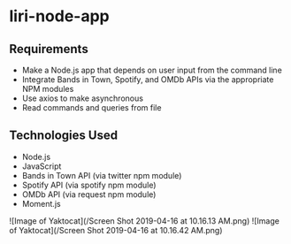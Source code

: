 # liri-node-app

## Requirements
- Make a Node.js app that depends on user input from the command line
- Integrate Bands in Town, Spotify, and OMDb APIs via the appropriate NPM modules
- Use axios to make asynchronous
- Read commands and queries from file

## Technologies Used
- Node.js
- JavaScript
- Bands in Town API (via twitter npm module)
- Spotify API (via spotify npm module)
- OMDb API (via request npm module)
- Moment.js

![Image of Yaktocat](/Screen Shot 2019-04-16 at 10.16.13 AM.png)
![Image of Yaktocat](/Screen Shot 2019-04-16 at 10.16.42 AM.png)